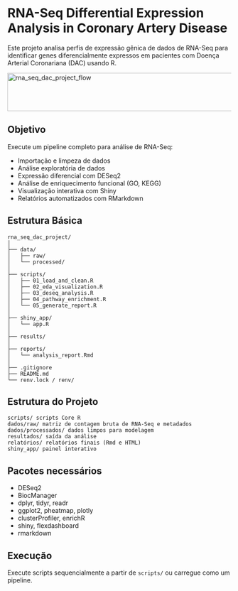 # RNA-Seq Differential Expression Analysis in Coronary Artery Disease

Este projeto analisa perfis de expressão gênica de dados de RNA-Seq para identificar genes diferencialmente expressos em pacientes com Doença Arterial Coronariana (DAC) usando R.

<img width="960" height="86" alt="rna_seq_dac_project_flow" src="https://github.com/user-attachments/assets/2fc846fa-9f34-4273-979b-5c11786f9a9c" />

## Objetivo

Execute um pipeline completo para análise de RNA-Seq:
- Importação e limpeza de dados
- Análise exploratória de dados
- Expressão diferencial com DESeq2
- Análise de enriquecimento funcional (GO, KEGG)
- Visualização interativa com Shiny
- Relatórios automatizados com RMarkdown

## Estrutura Básica

```
rna_seq_dac_project/
│
├── data/
│   ├── raw/
│   └── processed/
│
├── scripts/
│   ├── 01_load_and_clean.R
│   ├── 02_eda_visualization.R
│   ├── 03_deseq_analysis.R
│   ├── 04_pathway_enrichment.R
│   └── 05_generate_report.R
│
├── shiny_app/
│   └── app.R
│
├── results/
│
├── reports/
│   └── analysis_report.Rmd
│
├── .gitignore
├── README.md
└── renv.lock / renv/
```

## Estrutura do Projeto

```
scripts/ scripts Core R
dados/raw/ matriz de contagem bruta de RNA-Seq e metadados
dados/processados/ dados limpos para modelagem
resultados/ saída da análise
relatórios/ relatórios finais (Rmd e HTML)
shiny_app/ painel interativo
```

## Pacotes necessários

- DESeq2
- BiocManager
- dplyr, tidyr, readr
- ggplot2, pheatmap, plotly
- clusterProfiler, enrichR
- shiny, flexdashboard
- rmarkdown

## Execução

Execute scripts sequencialmente a partir de `scripts/` ou carregue como um pipeline.
